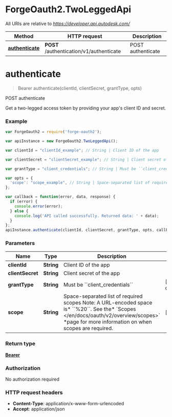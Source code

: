 # ForgeOauth2.TwoLeggedApi

All URIs are relative to *https://developer.api.autodesk.com/*

Method | HTTP request | Description
------------- | ------------- | -------------
[**authenticate**](TwoLeggedApi.md#authenticate) | **POST** /authentication/v1/authenticate | POST authenticate


<a name="authenticate"></a>
# **authenticate**
> Bearer authenticate(clientId, clientSecret, grantType, opts)

POST authenticate

Get a two-legged access token by providing your app&#39;s client ID and secret. 

### Example
```javascript
var ForgeOauth2 = require('forge-oauth2');

var apiInstance = new ForgeOauth2.TwoLeggedApi();

var clientId = "clientId_example"; // String | Client ID of the app

var clientSecret = "clientSecret_example"; // String | Client secret of the app

var grantType = "client_credentials"; // String | Must be ``client_credentials``

var opts = { 
  'scope': "scope_example", // String | Space-separated list of required scopes Note: A URL-encoded space is* ``%20``. See the* `Scopes </en/docs/oauth/v2/overview/scopes>` *page for more information on when scopes are required. 
};

var callback = function(error, data, response) {
  if (error) {
    console.error(error);
  } else {
    console.log('API called successfully. Returned data: ' + data);
  }
};
apiInstance.authenticate(clientId, clientSecret, grantType, opts, callback);
```

### Parameters

Name | Type | Description  | Notes
------------- | ------------- | ------------- | -------------
 **clientId** | **String**| Client ID of the app | 
 **clientSecret** | **String**| Client secret of the app | 
 **grantType** | **String**| Must be &#x60;&#x60;client_credentials&#x60;&#x60; | [default to client_credentials]
 **scope** | **String**| Space-separated list of required scopes Note: A URL-encoded space is* &#x60;&#x60;%20&#x60;&#x60;. See the* &#x60;Scopes &lt;/en/docs/oauth/v2/overview/scopes&gt;&#x60; *page for more information on when scopes are required.  | [optional] 

### Return type

[**Bearer**](Bearer.md)

### Authorization

No authorization required

### HTTP request headers

 - **Content-Type**: application/x-www-form-urlencoded
 - **Accept**: application/json

